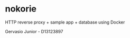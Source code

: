 nokorie
=======

HTTP reverse proxy + sample app + database using Docker

Gervasio Junior - D13123897
